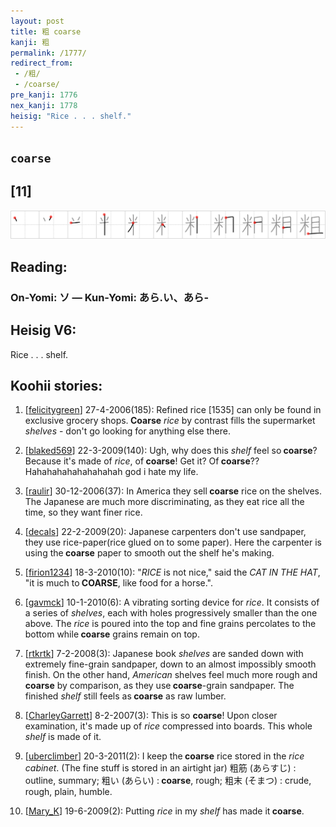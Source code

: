```yaml
---
layout: post
title: 粗 coarse
kanji: 粗
permalink: /1777/
redirect_from:
 - /粗/
 - /coarse/
pre_kanji: 1776
nex_kanji: 1778
heisig: "Rice . . . shelf."
---
```


## `coarse`

## [11]

<div class="stroke"><img src="../images/E7B297.png" /></div>

## Reading:

### On-Yomi: ソ &mdash; Kun-Yomi: あら.い、あら-

## Heisig V6:

Rice . . . shelf.

## Koohii stories:

1) [<a href="http://kanji.koohii.com/profile/felicitygreen">felicitygreen</a>] 27-4-2006(185): Refined rice [1535] can only be found in exclusive grocery shops.<strong> Coarse</strong> <em>rice</em> by contrast fills the supermarket <em>shelves</em> - don&#039;t go looking for anything else there.

2) [<a href="http://kanji.koohii.com/profile/blaked569">blaked569</a>] 22-3-2009(140): Ugh, why does this <em>shelf</em> feel so<strong> coarse</strong>? Because it&#039;s made of <em>rice</em>, of<strong> coarse</strong>! Get it? Of<strong> coarse</strong>?? Hahahahahahahahahah god i hate my life.

3) [<a href="http://kanji.koohii.com/profile/raulir">raulir</a>] 30-12-2006(37): In America they sell<strong> coarse</strong> rice on the shelves. The Japanese are much more discriminating, as they eat rice all the time, so they want finer rice.

4) [<a href="http://kanji.koohii.com/profile/decals">decals</a>] 22-2-2009(20): Japanese carpenters don&#039;t use sandpaper, they use rice-paper(rice glued on to some paper). Here the carpenter is using the<strong> coarse</strong> paper to smooth out the shelf he&#039;s making.

5) [<a href="http://kanji.koohii.com/profile/firion1234">firion1234</a>] 18-3-2010(10): &quot;<em>RICE</em> is not nice,&quot; said the <em>CAT IN THE HAT</em>, &quot;it is much to<strong> COARSE</strong>, like food for a horse.&quot;.

6) [<a href="http://kanji.koohii.com/profile/gavmck">gavmck</a>] 10-1-2010(6): A vibrating sorting device for <em>rice</em>. It consists of a series of <em>shelves</em>, each with holes progressively smaller than the one above. The <em>rice</em> is poured into the top and fine grains percolates to the bottom while<strong> coarse</strong> grains remain on top.

7) [<a href="http://kanji.koohii.com/profile/rtkrtk">rtkrtk</a>] 7-2-2008(3): Japanese book <em>shelves</em> are sanded down with extremely fine-grain sandpaper, down to an almost impossibly smooth finish. On the other hand, <em>American</em> shelves feel much more rough and<strong> coarse</strong> by comparison, as they use<strong> coarse</strong>-grain sandpaper. The finished <em>shelf</em> still feels as<strong> coarse</strong> as raw lumber.

8) [<a href="http://kanji.koohii.com/profile/CharleyGarrett">CharleyGarrett</a>] 8-2-2007(3): This is so <strong>coarse</strong>! Upon closer examination, it&#039;s made up of <em>rice</em> compressed into boards. This whole <em>shelf</em> is made of it.

9) [<a href="http://kanji.koohii.com/profile/uberclimber">uberclimber</a>] 20-3-2011(2): I keep the<strong> coarse</strong> rice stored in the <em>rice cabinet</em>. (The fine stuff is stored in an airtight jar) 粗筋 (あらすじ) : outline, summary; 粗い (あらい) :<strong> coarse</strong>, rough; 粗末 (そまつ) : crude, rough, plain, humble.

10) [<a href="http://kanji.koohii.com/profile/Mary_K">Mary_K</a>] 19-6-2009(2): Putting <em>rice</em> in my <em>shelf</em> has made it<strong> coarse</strong>.
